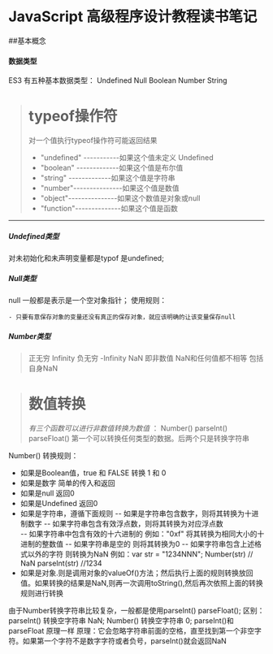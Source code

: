 # JavaScript 高级程序设计教程读书笔记

##基本概念

#### 数据类型

<p> ES3 有五种基本数据类型： Undefined Null Boolean Number String</p>

> # typeof操作符
>  
> 对一个值执行typeof操作符可能返回结果
> 
>  * "undefined" -----------如果这个值未定义  Undefined
>  * "boolean" -------------如果这个值是布尔值
>  *  "string" -------------如果这个值是字符串
>  *  "number"---------------如果这个值是数值
>  *  "object"---------------如果这个数值是对象或null
>  *  "function"--------------如果这个值是函数
>

---------------------------------------------------------------------------

##### Undefined类型

<p>对未初始化和未声明变量都是typof 是undefined; </p>

##### Null类型

<p>
null 一般都是表示是一个空对象指针；
使用规则：

	- 只要有意保存对象的变量还没有真正的保存对象，就应该明确的让该变量保存null

</p>

##### Number类型


> 正无穷 Infinity 负无穷 -Infinity
> NaN 即非数值  NaN和任何值都不相等 包括自身NaN

>  # 数值转换
>  *有三个函数可以进行非数值转换为数值* ： Number() parseInt() parseFloat()
>  第一个可以转换任何类型的数据。后两个只是转换字符串


Number() 转换规则：
- 如果是Boolean值，true 和 FALSE 转换 1 和 0
- 如果是数字 简单的传入和返回
- 如果是null 返回0
- 如果是Undefined 返回0
- 如果是字符串，遵循下面规则
	--  如果是字符串包含数字，则将其转换为十进制数字
	--  如果字符串包含有效浮点数，则将其转换为对应浮点数	
	--  如果字符串中包含有效的十六进制的 例如："0xf" 将其转换为相同大小的十进制的整数值
	--  如果字符串是空的  则将其转换为0
	--  如果字符串包含上述格式以外的字符 则转换为NaN
		例如：var str =  "1234NNN"; Number(str) // NaN
			  parseInt(str)  //1234
- 如果是对象.则是调用对象的valueOf()方法；然后执行上面的规则转换放回值。如果转换的结果是NaN,则再一次调用toString(),然后再次依照上面的转换规则进行转换

<p> 由于Number转换字符串比较复杂，一般都是使用parseInt()  parseFloat();
	区别：parseInt() 转换空字符串 NaN;
		  Number() 转换空字符串 0;
	parseInt()和parseFloat 原理一样
	原理：它会忽略字符串前面的空格，直至找到第一个非空字符。如果第一个字符不是数字字符或者负号，parseInt()就会返回NaN	  
</p>
 

